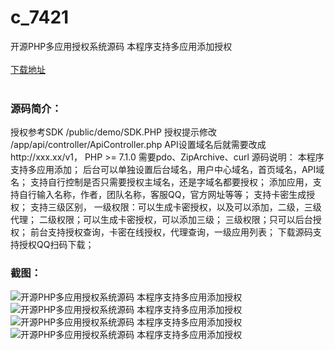 # c_7421
开源PHP多应用授权系统源码 本程序支持多应用添加授权
<br/></br>
[下载地址](https://www.uuid2.com/7421.html "下载地址")
<br/></br>
<h3>源码简介：</h3>
<p>授权参考SDK  /public/demo/SDK.PHP
授权提示修改 /app/api/controller/ApiController.php
API设置域名后就需要改成http://xxx.xx/v1，
PHP >= 7.1.0
需要pdo、ZipArchive、curl
源码说明：
本程序支持多应用添加；
后台可以单独设置后台域名，用户中心域名，首页域名，API域名；
支持自行控制是否只需要授权主域名，还是字域名都要授权；
添加应用，支持自行输入名称，作者，团队名称，客服QQ，官方网址等等；
支持卡密生成授权；
支持三级区别，
一级权限：可以生成卡密授权，以及可以添加，二级，三级代理；
二级权限；可以生成卡密授权，可以添加三级；
三级权限；只可以后台授权；
前台支持授权查询，卡密在线授权，代理查询，一级应用列表；
下载源码支持授权QQ扫码下载；<p>
<h3>截图：</h3>
<img src="https://www.uuid2.com/wp-content/uploads/img/pro/20210825/1629857776709.jpg" alt="开源PHP多应用授权系统源码 本程序支持多应用添加授权"><img src="https://www.uuid2.com/wp-content/uploads/img/pro/20210825/16298577763449.jpg" alt="开源PHP多应用授权系统源码 本程序支持多应用添加授权"><img src="https://www.uuid2.com/wp-content/uploads/img/pro/20210825/16298577771626.jpg" alt="开源PHP多应用授权系统源码 本程序支持多应用添加授权"><img src="https://www.uuid2.com/wp-content/uploads/img/pro/20210825/16298577778697.jpg" alt="开源PHP多应用授权系统源码 本程序支持多应用添加授权">
